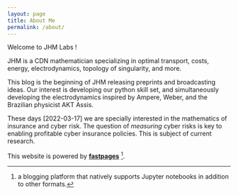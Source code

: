 ```yaml
---
layout: page
title: About Me
permalink: /about/
---
```


Welcome to JHM Labs !

JHM is a CDN mathematician specializing in optimal transport, costs, energy, electrodynamics, topology of singularity, and more. 

This blog is the beginning of JHM releasing preprints and broadcasting ideas. Our interest is developing our python skill set, and simultaneously developing the electrodynamics inspired by Ampere, Weber, and the Brazilian physicist AKT Assis.

These days [2022-03-17] we are specially interested in the mathematics of insurance and cyber risk. The question of _measuring_ cyber risks is key to enabling profitable cyber insurance policies. This is subject of current research.



This website is powered by **[fastpages](https://github.com/fastai/fastpages)** [^1].



[^1]:a blogging platform that natively supports Jupyter notebooks in addition to other formats.
